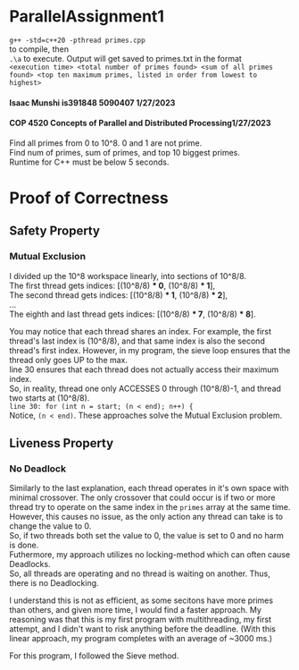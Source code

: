 # ParallelAssignment1  
`g++ -std=c++20 -pthread primes.cpp`  
to compile, then  
`.\a`
to execute. Output will get saved to primes.txt in the format  
`<execution time> <total number of primes found> <sum of all primes found> <top ten maximum primes, listed in order from lowest to highest>`   

#### Isaac Munshi is391848 5090407 1/27/2023  
#### COP 4520 Concepts of Parallel and Distributed Processing1/27/2023  

Find all primes from 0 to 10^8. 0 and 1 are not prime.   
Find num of primes, sum of primes, and top 10 biggest primes.  
Runtime for C++ must be below 5 seconds.  

# Proof of Correctness  
## Safety Property  
### Mutual Exclusion  
I divided up the 10^8 workspace linearly, into sections of 10^8/8.   
  The first thread gets indices: [(10^8/8) __* 0__, (10^8/8) __* 1__],  
  The second thread gets indices: [(10^8/8) __* 1__, (10^8/8) __* 2__],  
  ...  
  The eighth and last thread gets indices: [(10^8/8) __* 7__, (10^8/8) __* 8__].  
    
  You may notice that each thread shares an index. For example, the first thread's last index is (10^8/8), and that same index is also the second thread's first index. However, in my program, the sieve loop ensures that the thread only goes UP to the max.   
  line 30 ensures that each thread does not actually access their maximum index.  
  So, in reality, thread one only ACCESSES 0 through (10^8/8)-1, and thread two starts at (10^8/8).  
  `line 30: for (int n = start; (n < end); n++) {`  
  Notice, `(n < end)`. These approaches solve the Mutual Exclusion problem.  
    
    
    
## Liveness Property  
### No Deadlock  
Similarly to the last explanation, each thread operates in it's own space with minimal crossover. The only crossover that could occur is if two or more thread try to operate on the same index in the `primes` array at the same time.  
However, this causes no issue, as the only action any thread can take is to change the value to 0.  
So, if two threads both set the value to 0, the value is set to 0 and no harm is done.  
Futhermore, my approach utilizes no locking-method which can often cause Deadlocks.  
So, all threads are operating and no thread is waiting on another. Thus, there is no Deadlocking.  


    
I understand this is not as efficient, as some secitons have more primes than others, and given more time, I would find a faster approach. My reasoning was that this is my first program with multithreading, my first attempt, and I didn't want to risk anything before the deadline.
(With this linear approach, my program completes with an average of ~3000 ms.)  
    
  
For this program, I followed the Sieve method.  
